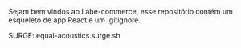 Sejam bem vindos ao Labe-commerce, esse repositório contém um esqueleto de app React e um .gitignore.

SURGE: equal-acoustics.surge.sh
